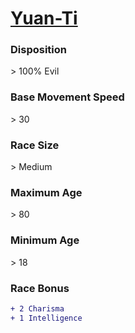 # **[Yuan-Ti](https://www.dndbeyond.com/races/yuan-ti-pureblood)**
### **Disposition**
\> 100% Evil
### **Base Movement Speed**
\> 30
### **Race Size**
\> Medium
### **Maximum Age**
\> 80
### **Minimum Age**
\> 18
### **Race Bonus**
```diff
+ 2 Charisma
+ 1 Intelligence
```
